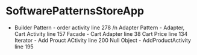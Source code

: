 # SoftwarePatternsStoreApp

- Builder Pattern - order activity line 278 /n
Adapter Pattern - Adapter, Cart Activity line 157
Facade - Cart Adapter line 38 Cart Price line 134
Iterator - Add Prouct ACtivity line 200
Null Object - AddProductActivity line 195
